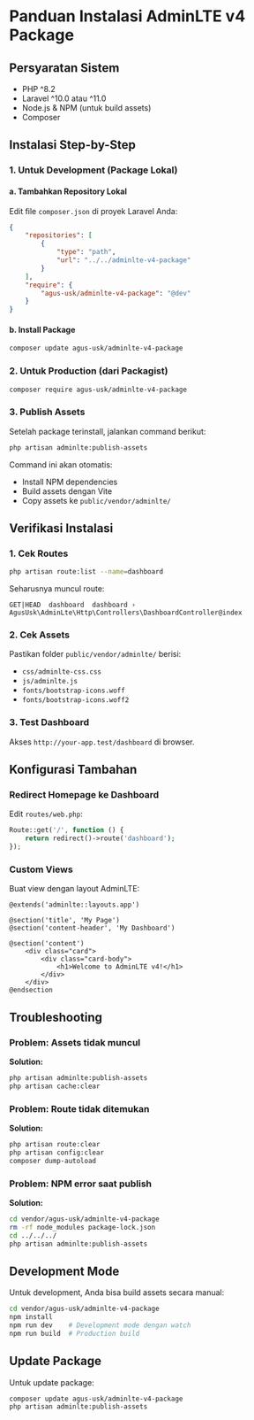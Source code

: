 # Panduan Instalasi AdminLTE v4 Package

## Persyaratan Sistem

- PHP ^8.2
- Laravel ^10.0 atau ^11.0
- Node.js & NPM (untuk build assets)
- Composer

## Instalasi Step-by-Step

### 1. Untuk Development (Package Lokal)

#### a. Tambahkan Repository Lokal
Edit file `composer.json` di proyek Laravel Anda:

```json
{
    "repositories": [
        {
            "type": "path",
            "url": "../../adminlte-v4-package"
        }
    ],
    "require": {
        "agus-usk/adminlte-v4-package": "@dev"
    }
}
```

#### b. Install Package
```bash
composer update agus-usk/adminlte-v4-package
```

### 2. Untuk Production (dari Packagist)

```bash
composer require agus-usk/adminlte-v4-package
```

### 3. Publish Assets

Setelah package terinstall, jalankan command berikut:

```bash
php artisan adminlte:publish-assets
```

Command ini akan otomatis:
- Install NPM dependencies
- Build assets dengan Vite
- Copy assets ke `public/vendor/adminlte/`

## Verifikasi Instalasi

### 1. Cek Routes
```bash
php artisan route:list --name=dashboard
```

Seharusnya muncul route:
```
GET|HEAD  dashboard  dashboard › AgusUsk\AdminLte\Http\Controllers\DashboardController@index
```

### 2. Cek Assets
Pastikan folder `public/vendor/adminlte/` berisi:
- `css/adminlte-css.css`
- `js/adminlte.js`
- `fonts/bootstrap-icons.woff`
- `fonts/bootstrap-icons.woff2`

### 3. Test Dashboard
Akses `http://your-app.test/dashboard` di browser.

## Konfigurasi Tambahan

### Redirect Homepage ke Dashboard
Edit `routes/web.php`:

```php
Route::get('/', function () {
    return redirect()->route('dashboard');
});
```

### Custom Views
Buat view dengan layout AdminLTE:

```blade
@extends('adminlte::layouts.app')

@section('title', 'My Page')
@section('content-header', 'My Dashboard')

@section('content')
    <div class="card">
        <div class="card-body">
            <h1>Welcome to AdminLTE v4!</h1>
        </div>
    </div>
@endsection
```

## Troubleshooting

### Problem: Assets tidak muncul
**Solution:**
```bash
php artisan adminlte:publish-assets
php artisan cache:clear
```

### Problem: Route tidak ditemukan
**Solution:**
```bash
php artisan route:clear
php artisan config:clear
composer dump-autoload
```

### Problem: NPM error saat publish
**Solution:**
```bash
cd vendor/agus-usk/adminlte-v4-package
rm -rf node_modules package-lock.json
cd ../../../
php artisan adminlte:publish-assets
```

## Development Mode

Untuk development, Anda bisa build assets secara manual:

```bash
cd vendor/agus-usk/adminlte-v4-package
npm install
npm run dev    # Development mode dengan watch
npm run build  # Production build
```

## Update Package

Untuk update package:

```bash
composer update agus-usk/adminlte-v4-package
php artisan adminlte:publish-assets
```